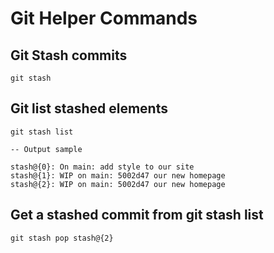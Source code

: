 # Git Helper Commands

## Git Stash commits

```
git stash
```

## Git list stashed elements

```
git stash list

-- Output sample

stash@{0}: On main: add style to our site
stash@{1}: WIP on main: 5002d47 our new homepage
stash@{2}: WIP on main: 5002d47 our new homepage
```

## Get a stashed commit from git stash list

```
git stash pop stash@{2}
```
